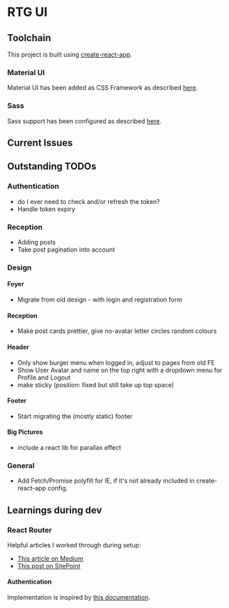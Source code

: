 # RTG UI

## Toolchain

This project is built using [create-react-app](https://github.com/facebookincubator/create-react-app).

### Material UI

Material UI has been added as CSS Framework as described [here](https://stackoverflow.com/a/44197904).

### Sass

Sass support has been configured as described [here](https://github.com/facebookincubator/create-react-app/blob/master/packages/react-scripts/template/README.md#adding-a-css-preprocessor-sass-less-etc).

## Current Issues

## Outstanding TODOs

### Authentication

* do I ever need to check and/or refresh the token?
* Handle token expiry

### Reception

* Adding posts
* Take post pagination into account

### Design

#### Foyer
* Migrate from old design - with login and registration form

#### Reception
* Make post cards prettier, give no-avatar letter circles random colours

#### Header
* Only show burger menu when logged in, adjust to pages from old FE
* Show User Avatar and name on the top right with a dropdown menu for Profile and Logout
* make sticky (position: fixed but still take up top space)

#### Footer
* Start migrating the (mostly static) footer

#### Big Pictures
* include a react lib for parallax effect

### General
* Add Fetch/Promise polyfill for IE, if it's not already included in create-react-app config.

## Learnings during dev

### React Router

Helpful articles I worked through during setup:
* [This article on Medium](https://medium.com/@pshrmn/a-simple-react-router-v4-tutorial-7f23ff27adf)
* [This post on SitePoint](https://www.sitepoint.com/react-router-v4-complete-guide/)

#### Authentication

Implementation is inspired by [this documentation](https://reacttraining.com/react-router/web/example/auth-workflow).